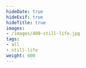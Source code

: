 ```yaml
---
hideDate: true
hideExif: true
hideTitle: true
images:
- /images/400-still-life.jpg
tags:
- all
- still-life
weight: 400
---
```

